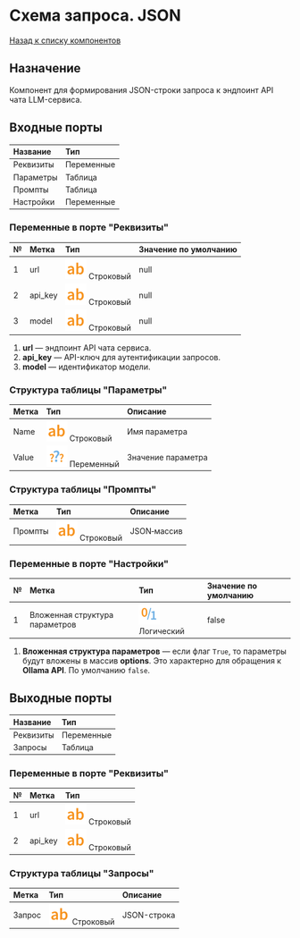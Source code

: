 # Схема запроса. JSON

[Назад к списку компонентов](../README.md)

## Назначение

Компонент для формирования JSON-строки запроса к эндпоинт API чата LLM-сервиса.

## Входные порты

| Название  | Тип        |
| :-------- | :--------- |
| Реквизиты | Переменные |
| Параметры | Таблица    |
| Промпты   | Таблица    |
| Настройки | Переменные |

### Переменные в порте "Реквизиты"

| №   | Метка   | Тип                             | Значение по умолчанию |
| :-- | :------ | :------------------------------ | :-------------------- |
| 1   | url     | ![](./img/string.svg) Строковый | null                  |
| 2   | api_key | ![](./img/string.svg) Строковый | null                  |
| 3   | model   | ![](./img/string.svg) Строковый | null                  |

1. **url** — эндпоинт API чата сервиса.
2. **api_key** — API-ключ для аутентификации запросов.
3. **model** — идентификатор модели.

### Структура таблицы "Параметры"

| Метка | Тип                                 | Описание           |
| :---- | :---------------------------------- | :----------------- |
| Name  | ![](./img/string.svg) Строковый     | Имя параметра      |
| Value | ![](./img/undefined.svg) Переменный | Значение параметра |

### Структура таблицы "Промпты"

| Метка   | Тип                             | Описание               |
| :------ | :------------------------------ | :--------------------- |
| Промпты | ![](./img/string.svg) Строковый | JSON‑массив            |

### Переменные в порте "Настройки"

| №   | Метка                          | Тип                               | Значение по умолчанию |
| :-- | :----------------------------- | :-------------------------------- | :-------------------- |
| 1   | Вложенная структура параметров | ![](./img/logical.svg) Логический | false                 |

1. **Вложенная структура параметров** — если флаг `True`, то параметры будут вложены в массив **options**. Это характерно для обращения к **Ollama API**. По умолчанию `false`.

## Выходные порты

| Название  | Тип        |
| :-------- | :--------- |
| Реквизиты | Переменные |
| Запросы   | Таблица    |

### Переменные в порте "Реквизиты"

| №   | Метка   | Тип                             |
| :-- | :------ | :------------------------------ |
| 1   | url     | ![](./img/string.svg) Строковый |
| 2   | api_key | ![](./img/string.svg) Строковый |

### Структура таблицы "Запросы"

| Метка  | Тип                             | Описание    |
| :----- | :------------------------------ | :---------- |
| Запрос | ![](./img/string.svg) Строковый | JSON-строка |